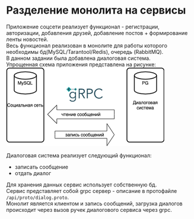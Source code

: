 # Разделение монолита на сервисы

Приложение соцсети реализует функционал - регистрации, авторизации, добавления друзей, добавление постов + формирование ленты новостей. <br>
Весь функционал реализован в монолите для работы которого необходимы бд(MySQL/Tarantool/Redis), очередь (RabbitMQ).<br> 
В данном задании была добавлена диалоговая система. <br>
Упрощенная схема приложения представлена на рисунке: <br>
![plot](microservice.png)

Диалоговая система реализует следующий функционал: 
* записать сообщение 
* отдать диалог

Для хранения данных сервис использует собственную бд. <br>
Сервис представляет собой grpc сервер - описание в протофайле ```/api/proto/dialog.proto```. <br>
Монолит является клиентом и запись сообщений, загрузка диалогов происходит через вызов ручек диалогового сервиса через grpc.
